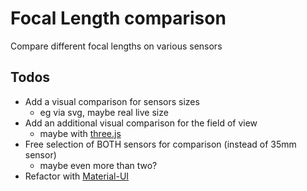 # Focal Length comparison
Compare different focal lengths on various sensors

## Todos
* Add a visual comparison for sensors sizes
  * eg via svg, maybe real live size
* Add an additional visual comparison for the field of view
  * maybe with [three.js](https://threejs.org)
* Free selection of BOTH sensors for comparison (instead of 35mm sensor)
  * maybe even more than two?
* Refactor with [Material-UI](https://material-ui.com/)
